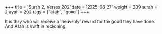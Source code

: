 +++
title = 'Surah 2, Verses 202'
date = '2025-08-27'
weight = 209
surah = 2
ayah = 202
tags = ["allah", "good"]
+++

It is they who will receive a ˹heavenly˺ reward for the good they have done. And Allah is swift in reckoning. 